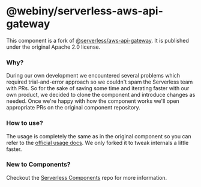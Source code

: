 # @webiny/serverless-aws-api-gateway

This component is a fork of [@serverless/aws-api-gateway](https://github.com/serverless-components/aws-api-gateway).
It is published under the original Apache 2.0 license.

### Why?
During our own development we encountered several problems which required trial-and-error approach so we couldn't spam the Serverless team with PRs.
So for the sake of saving some time and iterating faster with our own product, we decided to clone the component and introduce changes as needed.
Once we're happy with how the component works we'll open appropriate PRs on the original component repository.

### How to use?
The usage is completely the same as in the original component so you can refer to the [official usage docs](https://github.com/serverless-components/aws-api-gateway).
We only forked it to tweak internals a little faster.

### New to Components?
Checkout the [Serverless Components](https://github.com/serverless/components) repo for more information.
